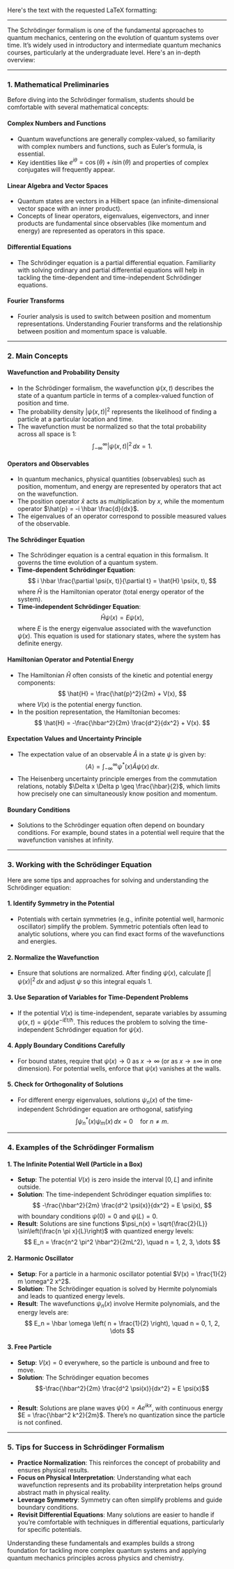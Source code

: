 Here's the text with the requested LaTeX formatting:

---

The Schrödinger formalism is one of the fundamental approaches to quantum mechanics, centering on the evolution of quantum systems over time. It’s widely used in introductory and intermediate quantum mechanics courses, particularly at the undergraduate level. Here's an in-depth overview:

---

### 1. **Mathematical Preliminaries**

Before diving into the Schrödinger formalism, students should be comfortable with several mathematical concepts:

#### **Complex Numbers and Functions**
   - Quantum wavefunctions are generally complex-valued, so familiarity with complex numbers and functions, such as Euler’s formula, is essential.
   - Key identities like $e^{i \theta} = \cos(\theta) + i \sin(\theta)$ and properties of complex conjugates will frequently appear.

#### **Linear Algebra and Vector Spaces**
   - Quantum states are vectors in a Hilbert space (an infinite-dimensional vector space with an inner product).
   - Concepts of linear operators, eigenvalues, eigenvectors, and inner products are fundamental since observables (like momentum and energy) are represented as operators in this space.

#### **Differential Equations**
   - The Schrödinger equation is a partial differential equation. Familiarity with solving ordinary and partial differential equations will help in tackling the time-dependent and time-independent Schrödinger equations.

#### **Fourier Transforms**
   - Fourier analysis is used to switch between position and momentum representations. Understanding Fourier transforms and the relationship between position and momentum space is valuable.

---

### 2. **Main Concepts**

#### **Wavefunction and Probability Density**
   - In the Schrödinger formalism, the wavefunction $\psi(x, t)$ describes the state of a quantum particle in terms of a complex-valued function of position and time.
   - The probability density $|\psi(x, t)|^2$ represents the likelihood of finding a particle at a particular location and time.
   - The wavefunction must be normalized so that the total probability across all space is 1:
     $$
     \int_{-\infty}^{\infty} |\psi(x, t)|^2 \, dx = 1.
     $$

#### **Operators and Observables**
   - In quantum mechanics, physical quantities (observables) such as position, momentum, and energy are represented by operators that act on the wavefunction.
   - The position operator $\hat{x}$ acts as multiplication by $x$, while the momentum operator $\hat{p} = -i \hbar \frac{d}{dx}$.
   - The eigenvalues of an operator correspond to possible measured values of the observable.

#### **The Schrödinger Equation**
   - The Schrödinger equation is a central equation in this formalism. It governs the time evolution of a quantum system.
   - **Time-dependent Schrödinger Equation**:
     $$
     i \hbar \frac{\partial \psi(x, t)}{\partial t} = \hat{H} \psi(x, t),
     $$
     where $\hat{H}$ is the Hamiltonian operator (total energy operator of the system).
   - **Time-independent Schrödinger Equation**:
     $$
     \hat{H} \psi(x) = E \psi(x),
     $$
     where $E$ is the energy eigenvalue associated with the wavefunction $\psi(x)$. This equation is used for stationary states, where the system has definite energy.

#### **Hamiltonian Operator and Potential Energy**
   - The Hamiltonian $\hat{H}$ often consists of the kinetic and potential energy components:
     $$
     \hat{H} = \frac{\hat{p}^2}{2m} + V(x),
     $$
     where $V(x)$ is the potential energy function.
   - In the position representation, the Hamiltonian becomes:
     $$
     \hat{H} = -\frac{\hbar^2}{2m} \frac{d^2}{dx^2} + V(x).
     $$

#### **Expectation Values and Uncertainty Principle**
   - The expectation value of an observable $\hat{A}$ in a state $\psi$ is given by:
     $$
     \langle A \rangle = \int_{-\infty}^{\infty} \psi^*(x) \hat{A} \psi(x) \, dx.
     $$
   - The Heisenberg uncertainty principle emerges from the commutation relations, notably $\Delta x \Delta p \geq \frac{\hbar}{2}$, which limits how precisely one can simultaneously know position and momentum.

#### **Boundary Conditions**
   - Solutions to the Schrödinger equation often depend on boundary conditions. For example, bound states in a potential well require that the wavefunction vanishes at infinity.

---

### 3. **Working with the Schrödinger Equation**

Here are some tips and approaches for solving and understanding the Schrödinger equation:

#### **1. Identify Symmetry in the Potential**
   - Potentials with certain symmetries (e.g., infinite potential well, harmonic oscillator) simplify the problem. Symmetric potentials often lead to analytic solutions, where you can find exact forms of the wavefunctions and energies.

#### **2. Normalize the Wavefunction**
   - Ensure that solutions are normalized. After finding $\psi(x)$, calculate $\int |\psi(x)|^2 \, dx$ and adjust $\psi$ so this integral equals 1.

#### **3. Use Separation of Variables for Time-Dependent Problems**
   - If the potential $V(x)$ is time-independent, separate variables by assuming $\psi(x, t) = \psi(x)e^{-iEt/\hbar}$. This reduces the problem to solving the time-independent Schrödinger equation for $\psi(x)$.

#### **4. Apply Boundary Conditions Carefully**
   - For bound states, require that $\psi(x) \to 0$ as $x \to \infty$ (or as $x \to \pm \infty$ in one dimension). For potential wells, enforce that $\psi(x)$ vanishes at the walls.

#### **5. Check for Orthogonality of Solutions**
   - For different energy eigenvalues, solutions $\psi_n(x)$ of the time-independent Schrödinger equation are orthogonal, satisfying
     $$
     \int \psi_n^*(x) \psi_m(x) \, dx = 0 \quad \text{for } n \neq m.
     $$

---

### 4. **Examples of the Schrödinger Formalism**

#### **1. The Infinite Potential Well (Particle in a Box)**
   - **Setup**: The potential $V(x)$ is zero inside the interval $[0, L]$ and infinite outside.
   - **Solution**: The time-independent Schrödinger equation simplifies to:
     $$
     -\frac{\hbar^2}{2m} \frac{d^2 \psi(x)}{dx^2} = E \psi(x),
     $$
     with boundary conditions $\psi(0) = 0$ and $\psi(L) = 0$.
   - **Result**: Solutions are sine functions $\psi_n(x) = \sqrt{\frac{2}{L}} \sin\left(\frac{n \pi x}{L}\right)$ with quantized energy levels:
     $$
     E_n = \frac{n^2 \pi^2 \hbar^2}{2mL^2}, \quad n = 1, 2, 3, \dots
     $$

#### **2. Harmonic Oscillator**
   - **Setup**: For a particle in a harmonic oscillator potential $V(x) = \frac{1}{2} m \omega^2 x^2$.
   - **Solution**: The Schrödinger equation is solved by Hermite polynomials and leads to quantized energy levels.
   - **Result**: The wavefunctions $\psi_n(x)$ involve Hermite polynomials, and the energy levels are:
     $$
     E_n = \hbar \omega \left( n + \frac{1}{2} \right), \quad n = 0, 1, 2, \dots
     $$

#### **3. Free Particle**
   - **Setup**: $V(x) = 0$ everywhere, so the particle is unbound and free to move.
   - **Solution**: The Schrödinger equation becomes $$-\frac{\hbar^2}{2m} \frac{d^2 \psi(x)}{dx^2} = E \psi(x)$$.
   - **Result**: Solutions are plane waves $\psi(x) = Ae^{ikx}$, with continuous energy $E = \frac{\hbar^2 k^2}{2m}$. There’s no quantization since the particle is not confined.

---

### 5. **Tips for Success in Schrödinger Formalism**

- **Practice Normalization**: This reinforces the concept of probability and ensures physical results.
- **Focus on Physical Interpretation**: Understanding what each wavefunction represents and its probability interpretation helps ground abstract math in physical reality.
- **Leverage Symmetry**: Symmetry can often simplify problems and guide boundary conditions.
- **Revisit Differential Equations**: Many solutions are easier to handle if you’re comfortable with techniques in differential equations, particularly for specific potentials.

Understanding these fundamentals and examples builds a strong foundation for tackling more complex quantum systems and applying quantum mechanics principles across physics and chemistry.